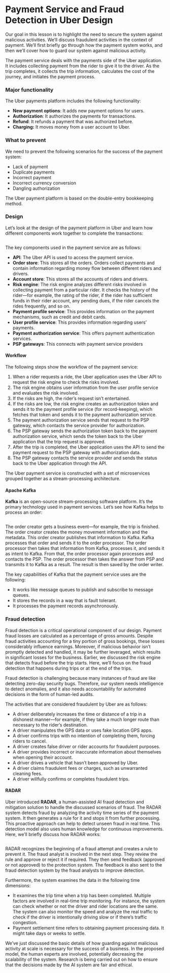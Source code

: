 # Payment Service and Fraud Detection in Uber Design

Our goal in this lesson is to highlight the need to secure the system against malicious activities. We’ll discuss fraudulent activities in the context of payment. We’ll first briefly go through how the payment system works, and then we’ll cover how to guard our system against malicious activity.

The payment service deals with the payments side of the Uber application. It includes collecting payment from the rider to give it to the driver. As the trip completes, it collects the trip information, calculates the cost of the journey, and initiates the payment process.

### Major functionality <a href="#major-functionality-0" id="major-functionality-0"></a>

The Uber payments platform includes the following functionality:

* **New payment options**: It adds new payment options for users.
* **Authorization**: It authorizes the payments for transactions.
* **Refund**: It refunds a payment that was authorized before.
* **Charging:** It moves money from a user account to Uber.

### What to prevent <a href="#what-to-prevent-1" id="what-to-prevent-1"></a>

We need to prevent the following scenarios for the success of the payment system:

* Lack of payment
* Duplicate payments
* Incorrect payment
* Incorrect currency conversion
* Dangling authorization

The Uber payment platform is based on the double-entry bookkeeping method.

### Design <a href="#design-2" id="design-2"></a>

Let’s look at the design of the payment platform in Uber and learn how different components work together to complete the transactions:

<figure><img src="https://kuweiguge.github.io/Grokking-Modern-System-Design-Interview-Gitbook/.gitbook/assets/Screenshot 2023-09-03 at 7.09.38 PM.png" alt=""><figcaption></figcaption></figure>

The key components used in the payment service are as follows:

* **API**: The Uber API is used to access the payment service.
* **Order store**: This stores all the orders. Orders collect payments and contain information regarding money flow between different riders and drivers.
* **Account store**: This stores all the accounts of riders and drivers.
* **Risk engine**: The risk engine analyzes different risks involved in collecting payment from a particular rider. It checks the history of the rider—for example, the rating of the rider, if the rider has sufficient funds in their rider account, any pending dues, if the rider cancels the rides frequently, and so on.
* **Payment profile service**: This provides information on the payment mechanisms, such as credit and debit cards.
* **User profile service**: This provides information regarding users’ payments.
* **Payment authorization service**: This offers payment authentication services.
* **PSP gateways**: This connects with payment service providers

#### Workflow <a href="#workflow-0" id="workflow-0"></a>

The following steps show the workflow of the payment service:

1. When a rider requests a ride, the Uber application uses the Uber API to request the risk engine to check the risks involved.
2. The risk engine obtains user information from the user profile service and evaluates the risk involved.
3. If the risks are high, the rider’s request isn’t entertained.
4. If the risks are low, the risk engine creates an authorization token and sends it to the payment profile service (for record-keeping), which fetches that token and sends it to the payment authorization service.
5. The payment authorization service sends that request to the PSP gateway, which contacts the service provider for authorization.
6. The PSP gateway sends the authorization token back to the payment authorization service, which sends the token back to the Uber application that the trip request is approved.
7. After the trip is completed, the Uber application uses the API to send the payment request to the PSP gateway with authorization data.
8. The PSP gateway contacts the service provider and sends the status back to the Uber application through the API.

The Uber payment service is constructed with a set of microservices grouped together as a stream-processing architecture.

#### Apache Kafka <a href="#apache-kafka-0" id="apache-kafka-0"></a>

**Kafka** is an open-source stream-processing software platform. It’s the primary technology used in payment services. Let’s see how Kafka helps to process an order:

<figure><img src="https://kuweiguge.github.io/Grokking-Modern-System-Design-Interview-Gitbook/.gitbook/assets/Screenshot 2023-09-03 at 7.10.01 PM.png" alt=""><figcaption></figcaption></figure>

The order creator gets a business event—for example, the trip is finished. The order creator creates the money movement information and the metadata. This order creator publishes that information to Kafka. Kafka processes that order and sends it to the order processor. The order processor then takes that information from Kafka, processes it, and sends it as intent to Kafka. From that, the order processor again processes and contacts the PSP. The order processor then takes the answer from PSP and transmits it to Kafka as a result. The result is then saved by the order writer.

The key capabilities of Kafka that the payment service uses are the following:

* It works like message queues to publish and subscribe to message queues.
* It stores the records in a way that is fault tolerant.
* It processes the payment records asynchronously.

### Fraud detection <a href="#fraud-detection-0" id="fraud-detection-0"></a>

Fraud detection is a critical operational component of our design. Payment fraud losses are calculated as a percentage of gross amounts. Despite fraud activities accounting for a tiny portion of gross bookings, these losses considerably influence earnings. Moreover, if malicious behavior isn’t promptly detected and handled, it may be further leveraged, which results in significant losses for the business. Earlier, we discussed the risk engine that detects fraud before the trip starts. Here, we’ll focus on the fraud detection that happens during trips or at the end of the trips.

Fraud detection is challenging because many instances of fraud are like detecting zero-day security bugs. Therefore, our system needs intelligence to detect anomalies, and it also needs accountability for automated decisions in the form of human-led audits.

The activities that are considered fraudulent by Uber are as follows:

* A driver deliberately increases the time or distance of a trip in a dishonest manner—for example, if they take a much longer route than necessary to the rider’s destination.
* A driver manipulates the GPS data or uses fake location GPS apps.
* A driver confirms trips with no intention of completing them, forcing riders to cancel.
* A driver creates false driver or rider accounts for fraudulent purposes.
* A driver provides incorrect or inaccurate information about themselves when opening their account.
* A driver drives a vehicle that hasn’t been approved by Uber.
* A driver claims fraudulent fees or charges, such as unwarranted cleaning fees.
* A driver willfully confirms or completes fraudulent trips.

#### RADAR <a href="#radar-1" id="radar-1"></a>

Uber introduced **RADAR**, a human-assisted AI fraud detection and mitigation solution to handle the discussed scenarios of fraud. The RADAR system detects fraud by analyzing the activity time series of the payment system. It then generates a rule for it and stops it from further processing. This proactive approach can help to detect unseen fraud in real time. This detection model also uses human knowledge for continuous improvements. Here, we’ll briefly discuss how RADAR works:

<figure><img src="https://kuweiguge.github.io/Grokking-Modern-System-Design-Interview-Gitbook/.gitbook/assets/Screenshot 2023-09-03 at 7.10.21 PM.png" alt=""><figcaption></figcaption></figure>

RADAR recognizes the beginning of a fraud attempt and creates a rule to prevent it. The fraud analyst is involved in the next step. They review the rule and approve or reject it if required. They then send feedback (approved or not approved) to the protection system. The feedback is also sent to the fraud detection system by the fraud analysts to improve detection.

Furthermore, the system examines the data in the following time dimensions:

* It examines the trip time when a trip has been completed. Multiple factors are involved in real-time trip monitoring. For instance, the system can check whether or not the driver and rider locations are the same. The system can also monitor the speed and analyze the real traffic to check if the driver is intentionally driving slow or if there’s traffic congestion.
* Payment settlement time refers to obtaining payment processing data. It might take days or weeks to settle.

We’ve just discussed the basic details of how guarding against malicious activity at scale is necessary for the success of a business. In the proposed model, the human experts are involved, potentially decreasing the scalability of the system. Research is being carried out on how to ensure that the decisions made by the AI system are fair and ethical.
